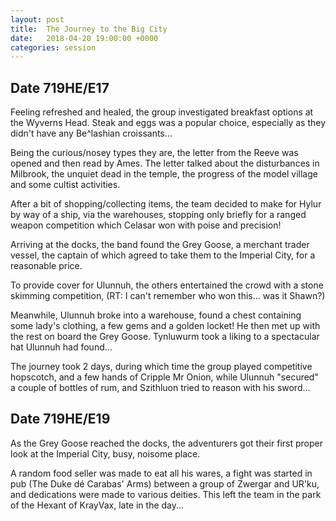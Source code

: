 ```yaml
---
layout: post
title:  The Journey to the Big City
date:   2018-04-20 19:00:00 +0000
categories: session
---
```


## Date 719HE/E17

Feeling refreshed and healed, the group investigated breakfast options at the Wyverns Head. Steak and eggs was a popular choice, especially as they didn't have any Be^lashian croissants…

Being the curious/nosey types they are, the letter from the Reeve was opened and then read by Ames. The letter talked about the disturbances in Milbrook, the unquiet dead in the temple, the progress of the model village and some cultist activities.

After a bit of shopping/collecting items, the team decided to make for Hylur by way of a ship, via the warehouses, stopping only briefly for a ranged weapon competition which Celasar won with poise and precision!

Arriving at the docks, the band found the Grey Goose, a merchant trader vessel, the captain of which agreed to take them to the Imperial City, for a reasonable price.

To provide cover for Ulunnuh, the others entertained the crowd with a stone skimming competition, (RT: I can't remember who won this… was it Shawn?)

Meanwhile, Ulunnuh broke into a warehouse, found a chest containing some lady's clothing, a few gems and a golden locket! He then met up with the rest on board the Grey Goose. Tynluwurm took a liking to a spectacular hat Ulunnuh had found...

The journey took 2 days, during which time the group played competitive hopscotch, and a few hands of Cripple Mr Onion, while Ulunnuh "secured" a couple of bottles of rum, and Szithluon tried to reason with his sword...

## Date 719HE/E19

As the Grey Goose reached the docks, the adventurers got their first proper look at the Imperial City, busy, noisome place.

A random food seller was made to eat all his wares, a fight was started in pub (The Duke dé Carabas' Arms) between a group of Zwergar and UR'ku, and dedications were made to various deities. This left the team in the park of the Hexant of KrayVax, late in the day...

